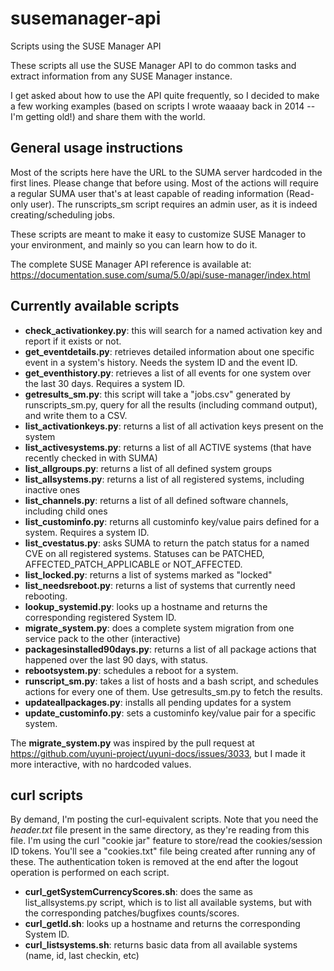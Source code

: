 # susemanager-api
Scripts using the SUSE Manager API

These scripts all use the SUSE Manager API to do common tasks and extract information from any SUSE Manager instance.

I get asked about how to use the API quite frequently, so I decided to make a few working examples (based on scripts I wrote waaaay back in 2014 -- I'm getting old!) and share them with the world.

## General usage instructions

Most of the scripts here have the URL to the SUMA server hardcoded in the first lines. Please change that before using.
Most of the actions will require a regular SUMA user that's at least capable of reading information (Read-only user). 
The runscripts_sm script requires an admin user, as it is indeed creating/scheduling jobs.

These scripts are meant to make it easy to customize SUSE Manager to your environment, and mainly so you can learn how to do it.

The complete SUSE Manager API reference is available at: https://documentation.suse.com/suma/5.0/api/suse-manager/index.html

## Currently available scripts

* **check_activationkey.py**: this will search for a named activation key and report if it exists or not.
* **get_eventdetails.py**: retrieves detailed information about one specific event in a system's history. Needs the system ID and the event ID.
* **get_eventhistory.py**: retrieves a list of all events for one system over the last 30 days. Requires a system ID.
* **getresults_sm.py**: this script will take a "jobs.csv" generated by runscripts_sm.py, query for all the results (including command output), and write them to a CSV.
* **list_activationkeys.py**: returns a list of all activation keys present on the system
* **list_activesystems.py**: returns a list of all ACTIVE systems (that have recently checked in with SUMA)
* **list_allgroups.py**: returns a list of all defined system groups
* **list_allsystems.py**: returns a list of all registered systems, including inactive ones
* **list_channels.py**: returns a list of all defined software channels, including child ones
* **list_custominfo.py**: returns all custominfo key/value pairs defined for a system. Requires a system ID.
* **list_cvestatus.py**: asks SUMA to return the patch status for a named CVE on all registered systems. Statuses can be PATCHED, AFFECTED_PATCH_APPLICABLE or NOT_AFFECTED.
* **list_locked.py**: returns a list of systems marked as "locked"
* **list_needsreboot.py**: returns a list of systems that currently need rebooting.
* **lookup_systemid.py**: looks up a hostname and returns the corresponding registered System ID.
* **migrate_system.py**: does a complete system migration from one service pack to the other (interactive)
* **packagesinstalled90days.py**: returns a list of all package actions that happened over the last 90 days, with status.
* **rebootsystem.py**: schedules a reboot for a system.
* **runscript_sm.py**: takes a list of hosts and a bash script, and schedules actions for every one of them. Use getresults_sm.py to fetch the results.
* **updateallpackages.py**: installs all pending updates for a system
* **update_custominfo.py**: sets a custominfo key/value pair for a specific system.

The **migrate_system.py** was inspired by the pull request at https://github.com/uyuni-project/uyuni-docs/issues/3033, but I made it more interactive, with no hardcoded values.


## curl scripts

By demand, I'm posting the curl-equivalent scripts. Note that you need the *header.txt* file present in the same directory, as they're reading from this file. 
I'm using the curl "cookie jar" feature to store/read the cookies/session ID tokens. You'll see a "cookies.txt" file being created after running any of these. The authentication token is removed at the end after the logout operation is performed on each script.

* **curl_getSystemCurrencyScores.sh**: does the same as list_allsystems.py script, which is to list all available systems, but with the corresponding patches/bugfixes counts/scores.
* **curl_getId.sh**: looks up a hostname and returns the corresponding System ID.
* **curl_listsystems.sh**: returns basic data from all available systems (name, id, last checkin, etc)

